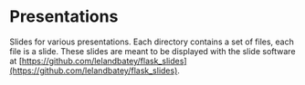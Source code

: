 # Presentations

Slides for various presentations. Each directory contains a set of files, each file is a slide. These slides are meant to be displayed with the slide software at [https://github.com/lelandbatey/flask_slides](https://github.com/lelandbatey/flask_slides).
